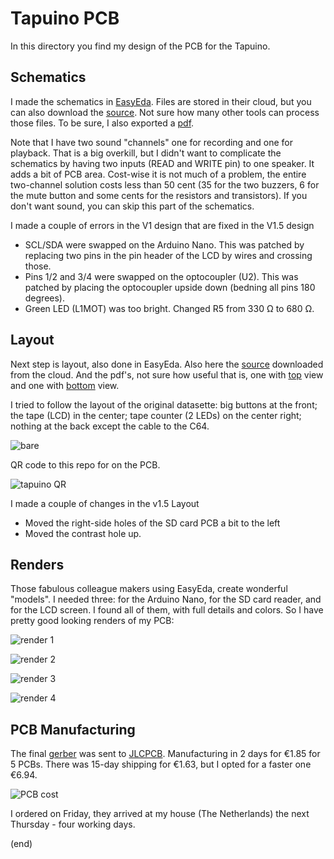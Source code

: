 # Tapuino PCB

In this directory you find my design of the PCB for the Tapuino.


## Schematics

I made the schematics in [EasyEda](https://easyeda.com).
Files are stored in their cloud, but you can also download the [source](Tapuino-sch-v1.5.json).
Not sure how many other tools can process those files.
To be sure, I also exported a [pdf](Tapuino-sch-v1.5.pdf).

Note that I have two sound "channels" one for recording and one for playback.
That is a big overkill, but I didn't want to complicate the schematics
by having two inputs (READ and WRITE pin) to one speaker. It adds a bit of PCB area.
Cost-wise it is not much of a problem, the entire two-channel solution costs less 
than 50 cent (35 for the two buzzers, 6 for the mute button and some cents for the
resistors and transistors). If you don't want sound, you can skip this part of the
schematics.

I made a couple of errors in the V1 design that are fixed in the V1.5 design
- SCL/SDA were swapped on the Arduino Nano.
  This was patched by replacing two pins in the pin header of the LCD by wires and crossing those.
- Pins 1/2 and 3/4 were swapped on the optocoupler (U2).
  This was patched by placing the optocoupler upside down (bedning all pins 180 degrees).
- Green LED (L1MOT) was too bright.
  Changed R5 from 330 Ω to 680 Ω.


## Layout

Next step is layout, also done in EasyEda. Also here the [source](Tapuino-pcb-v1.5.json) downloaded from the cloud.
And the pdf's, not sure how useful that is, one with [top](Tapuino-pcb-v1.5-top.pdf) view and one with [bottom](Tapuino-pcb-v1.5-bot.pdf) view.

I tried to follow the layout of the original datasette: big buttons at the front;
the tape (LCD) in the center; tape counter (2 LEDs) on the center right; nothing at the back 
except the cable to the C64.

![bare](bare.png)

QR code to this repo for on the PCB.

![tapuino QR](tapuino.png)

I made a couple of changes in the v1.5 Layout
- Moved the right-side holes of the SD card PCB a bit to the left
- Moved the contrast hole up.


## Renders

Those fabulous colleague makers using EasyEda, create wonderful "models".
I needed three: for the Arduino Nano, for the SD card reader, and for the LCD screen.
I found all of them, with full details and colors.
So I have pretty good looking renders of my PCB:


![render 1](Tapuino-3D-v1.5-1.png)

![render 2](Tapuino-3D-v1.5-2.png)

![render 3](Tapuino-3D-v1.5-3.png)

![render 4](Tapuino-3D-v1.5-4.png)


## PCB Manufacturing

The final [gerber](Tapuino-gerber-v1.5.zip) was sent to [JLCPCB](https://jlcpcb.com/DMP).
Manufacturing in 2 days for €1.85 for 5 PCBs. There was 15-day shipping for €1.63, but I opted for
a faster one €6.94.

![PCB cost](pcbcost.png)

I ordered on Friday, they arrived at my house (The Netherlands) the next Thursday - four working days.


(end)

